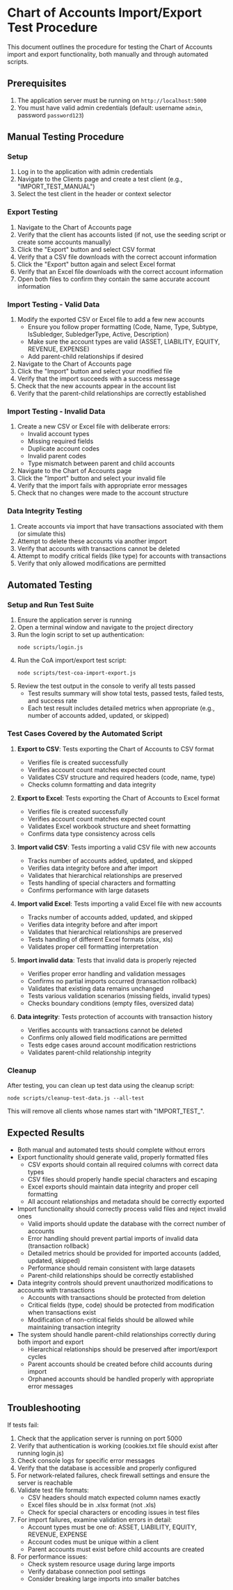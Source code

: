 # Chart of Accounts Import/Export Test Procedure

This document outlines the procedure for testing the Chart of Accounts import and export functionality, both manually and through automated scripts.

## Prerequisites

1. The application server must be running on `http://localhost:5000`
2. You must have valid admin credentials (default: username `admin`, password `password123`)

## Manual Testing Procedure

### Setup

1. Log in to the application with admin credentials
2. Navigate to the Clients page and create a test client (e.g., "IMPORT_TEST_MANUAL")
3. Select the test client in the header or context selector

### Export Testing

1. Navigate to the Chart of Accounts page
2. Verify that the client has accounts listed (if not, use the seeding script or create some accounts manually)
3. Click the "Export" button and select CSV format
4. Verify that a CSV file downloads with the correct account information
5. Click the "Export" button again and select Excel format
6. Verify that an Excel file downloads with the correct account information
7. Open both files to confirm they contain the same accurate account information

### Import Testing - Valid Data

1. Modify the exported CSV or Excel file to add a few new accounts
   - Ensure you follow proper formatting (Code, Name, Type, Subtype, IsSubledger, SubledgerType, Active, Description)
   - Make sure the account types are valid (ASSET, LIABILITY, EQUITY, REVENUE, EXPENSE)
   - Add parent-child relationships if desired
2. Navigate to the Chart of Accounts page
3. Click the "Import" button and select your modified file
4. Verify that the import succeeds with a success message
5. Check that the new accounts appear in the account list
6. Verify that the parent-child relationships are correctly established

### Import Testing - Invalid Data

1. Create a new CSV or Excel file with deliberate errors:
   - Invalid account types
   - Missing required fields
   - Duplicate account codes
   - Invalid parent codes
   - Type mismatch between parent and child accounts
2. Navigate to the Chart of Accounts page
3. Click the "Import" button and select your invalid file
4. Verify that the import fails with appropriate error messages
5. Check that no changes were made to the account structure

### Data Integrity Testing

1. Create accounts via import that have transactions associated with them (or simulate this)
2. Attempt to delete these accounts via another import
3. Verify that accounts with transactions cannot be deleted
4. Attempt to modify critical fields (like type) for accounts with transactions
5. Verify that only allowed modifications are permitted

## Automated Testing

### Setup and Run Test Suite

1. Ensure the application server is running
2. Open a terminal window and navigate to the project directory
3. Run the login script to set up authentication:
   ```
   node scripts/login.js
   ```
4. Run the CoA import/export test script:
   ```
   node scripts/test-coa-import-export.js
   ```
5. Review the test output in the console to verify all tests passed
   - Test results summary will show total tests, passed tests, failed tests, and success rate
   - Each test result includes detailed metrics when appropriate (e.g., number of accounts added, updated, or skipped)

### Test Cases Covered by the Automated Script

1. **Export to CSV**: Tests exporting the Chart of Accounts to CSV format
   - Verifies file is created successfully
   - Verifies account count matches expected count
   - Validates CSV structure and required headers (code, name, type)
   - Checks column formatting and data integrity

2. **Export to Excel**: Tests exporting the Chart of Accounts to Excel format
   - Verifies file is created successfully
   - Verifies account count matches expected count
   - Validates Excel workbook structure and sheet formatting
   - Confirms data type consistency across cells

3. **Import valid CSV**: Tests importing a valid CSV file with new accounts
   - Tracks number of accounts added, updated, and skipped
   - Verifies data integrity before and after import
   - Validates that hierarchical relationships are preserved
   - Tests handling of special characters and formatting
   - Confirms performance with large datasets

4. **Import valid Excel**: Tests importing a valid Excel file with new accounts
   - Tracks number of accounts added, updated, and skipped
   - Verifies data integrity before and after import
   - Validates that hierarchical relationships are preserved
   - Tests handling of different Excel formats (xlsx, xls)
   - Validates proper cell formatting interpretation

5. **Import invalid data**: Tests that invalid data is properly rejected
   - Verifies proper error handling and validation messages
   - Confirms no partial imports occurred (transaction rollback)
   - Validates that existing data remains unchanged
   - Tests various validation scenarios (missing fields, invalid types)
   - Checks boundary conditions (empty files, oversized data)

6. **Data integrity**: Tests protection of accounts with transaction history
   - Verifies accounts with transactions cannot be deleted
   - Confirms only allowed field modifications are permitted
   - Tests edge cases around account modification restrictions
   - Validates parent-child relationship integrity

### Cleanup

After testing, you can clean up test data using the cleanup script:
```
node scripts/cleanup-test-data.js --all-test
```

This will remove all clients whose names start with "IMPORT_TEST_".

## Expected Results

- Both manual and automated tests should complete without errors
- Export functionality should generate valid, properly formatted files
  - CSV exports should contain all required columns with correct data types
  - CSV files should properly handle special characters and escaping
  - Excel exports should maintain data integrity and proper cell formatting
  - All account relationships and metadata should be correctly exported
- Import functionality should correctly process valid files and reject invalid ones
  - Valid imports should update the database with the correct number of accounts
  - Error handling should prevent partial imports of invalid data (transaction rollback)
  - Detailed metrics should be provided for imported accounts (added, updated, skipped)
  - Performance should remain consistent with large datasets
  - Parent-child relationships should be correctly established
- Data integrity controls should prevent unauthorized modifications to accounts with transactions
  - Accounts with transactions should be protected from deletion
  - Critical fields (type, code) should be protected from modification when transactions exist
  - Modification of non-critical fields should be allowed while maintaining transaction integrity
- The system should handle parent-child relationships correctly during both import and export
  - Hierarchical relationships should be preserved after import/export cycles
  - Parent accounts should be created before child accounts during import
  - Orphaned accounts should be handled properly with appropriate error messages

## Troubleshooting

If tests fail:

1. Check that the application server is running on port 5000
2. Verify that authentication is working (cookies.txt file should exist after running login.js)
3. Check console logs for specific error messages
4. Verify that the database is accessible and properly configured
5. For network-related failures, check firewall settings and ensure the server is reachable
6. Validate test file formats:
   - CSV headers should match expected column names exactly
   - Excel files should be in .xlsx format (not .xls) 
   - Check for special characters or encoding issues in test files
7. For import failures, examine validation errors in detail:
   - Account types must be one of: ASSET, LIABILITY, EQUITY, REVENUE, EXPENSE
   - Account codes must be unique within a client
   - Parent accounts must exist before child accounts are created
8. For performance issues:
   - Check system resource usage during large imports
   - Verify database connection pool settings
   - Consider breaking large imports into smaller batches
